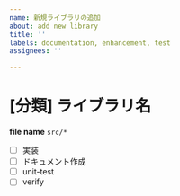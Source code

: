 ```yaml
---
name: 新規ライブラリの追加
about: add new library
title: ''
labels: documentation, enhancement, test
assignees: ''

---
```


# [分類] ライブラリ名

**file name**
`src/*`

- [ ] 実装
- [ ] ドキュメント作成
- [ ] unit-test
- [ ] verify
